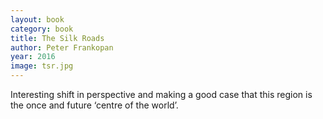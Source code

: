 ```yaml
---
layout: book
category: book
title: The Silk Roads
author: Peter Frankopan
year: 2016
image: tsr.jpg
---
```

Interesting shift in perspective and making a good case that this region is the once and future ‘centre of the world’.
